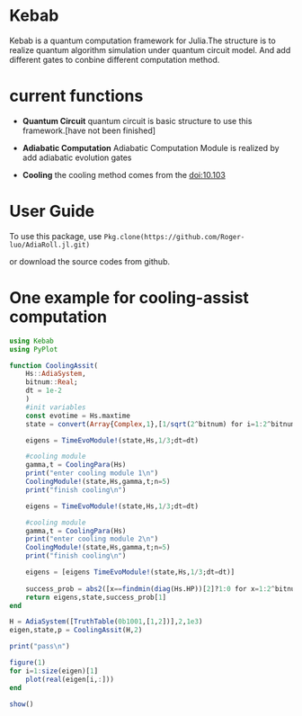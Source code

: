 # Kebab

Kebab is a quantum computation framework for Julia.The structure is to realize quantum algorithm simulation under quantum circuit model. And add different gates to conbine different computation method.

# current functions
- **Quantum Circuit** quantum circuit is basic structure to use this framework.[have not been finished]

- **Adiabatic Computation** Adiabatic Computation Module is realized by add adiabatic evolution gates

- **Cooling** the cooling method comes from the [doi:10.103](http://www.nature.com/nphoton/journal/v8/n2/full/nphoton.2013.354.html)

# User Guide
To use this package, use `Pkg.clone(https://github.com/Roger-luo/AdiaRoll.jl.git)`

or download the source codes from github.

# One example for cooling-assist computation

```julia
using Kebab
using PyPlot

function CoolingAssit(
    Hs::AdiaSystem,
    bitnum::Real;
    dt = 1e-2
    )
    #init variables
    const evotime = Hs.maxtime
    state = convert(Array{Complex,1},[1/sqrt(2^bitnum) for i=1:2^bitnum])

    eigens = TimeEvoModule!(state,Hs,1/3;dt=dt)

    #cooling module
    gamma,t = CoolingPara(Hs)
    print("enter cooling module 1\n")
    CoolingModule!(state,Hs,gamma,t;n=5)
    print("finish cooling\n")

    eigens = TimeEvoModule!(state,Hs,1/3;dt=dt)

    #cooling module
    gamma,t = CoolingPara(Hs)
    print("enter cooling module 2\n")
    CoolingModule!(state,Hs,gamma,t;n=5)
    print("finish cooling\n")

    eigens = [eigens TimeEvoModule!(state,Hs,1/3;dt=dt)]
    
    success_prob = abs2([x==findmin(diag(Hs.HP))[2]?1:0 for x=1:2^bitnum])
    return eigens,state,success_prob[1]
end

H = AdiaSystem([TruthTable(0b1001,[1,2])],2,1e3)
eigen,state,p = CoolingAssit(H,2)

print("pass\n")

figure(1)
for i=1:size(eigen)[1]
    plot(real(eigen[i,:]))
end

show()
```